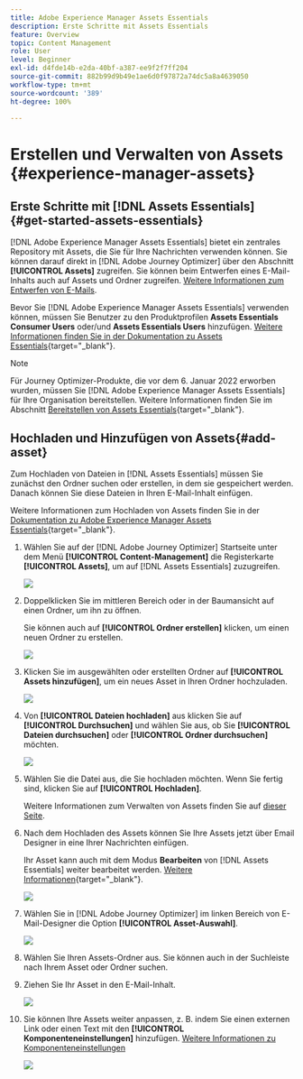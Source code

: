 ```yaml
---
title: Adobe Experience Manager Assets Essentials
description: Erste Schritte mit Assets Essentials
feature: Overview
topic: Content Management
role: User
level: Beginner
exl-id: d4fde14b-e2da-40bf-a387-ee9f2f7ff204
source-git-commit: 882b99d9b49e1ae6d0f97872a74dc5a8a4639050
workflow-type: tm+mt
source-wordcount: '389'
ht-degree: 100%

---
```


# Erstellen und Verwalten von Assets  {#experience-manager-assets}

## Erste Schritte mit [!DNL Assets Essentials] {#get-started-assets-essentials}

[!DNL Adobe Experience Manager Assets Essentials] bietet ein zentrales Repository mit Assets, die Sie für Ihre Nachrichten verwenden können. Sie können darauf direkt in [!DNL Adobe Journey Optimizer] über den Abschnitt **[!UICONTROL Assets]** zugreifen. Sie können beim Entwerfen eines E-Mail-Inhalts auch auf Assets und Ordner zugreifen. [Weitere Informationen zum Entwerfen von E-Mails](design-emails.md).

Bevor Sie [!DNL Adobe Experience Manager Assets Essentials] verwenden können, müssen Sie Benutzer zu den Produktprofilen **Assets Essentials Consumer Users** oder/und **Assets Essentials Users** hinzufügen. [Weitere Informationen finden Sie in der Dokumentation zu Assets Essentials](https://experienceleague.adobe.com/docs/experience-manager-assets-essentials/help/deploy-administer.html?lang=de){target=&quot;_blank&quot;}.

>[!NOTE]
>Für Journey Optimizer-Produkte, die vor dem 6. Januar 2022 erworben wurden, müssen Sie [!DNL Adobe Experience Manager Assets Essentials] für Ihre Organisation bereitstellen. Weitere Informationen finden Sie im Abschnitt [Bereitstellen von Assets Essentials](https://experienceleague.adobe.com/docs/experience-manager-assets-essentials/help/deploy-administer.html){target=&quot;_blank&quot;}.

## Hochladen und Hinzufügen von Assets{#add-asset}

Zum Hochladen von Dateien in [!DNL Assets Essentials] müssen Sie zunächst den Ordner suchen oder erstellen, in dem sie gespeichert werden. Danach können Sie diese Dateien in Ihren E-Mail-Inhalt einfügen.

Weitere Informationen zum Hochladen von Assets finden Sie in der [Dokumentation zu Adobe Experience Manager Assets Essentials](https://experienceleague.adobe.com/docs/experience-manager-assets-essentials/help/add-delete.html){target=&quot;_blank&quot;}.

1. Wählen Sie auf der [!DNL Adobe Journey Optimizer] Startseite unter dem Menü **[!UICONTROL Content-Management]** die Registerkarte **[!UICONTROL Assets]**, um auf [!DNL Assets Essentials] zuzugreifen.

   ![](assets/media_library_1.png)

1. Doppelklicken Sie im mittleren Bereich oder in der Baumansicht auf einen Ordner, um ihn zu öffnen.

   Sie können auch auf **[!UICONTROL Ordner erstellen]** klicken, um einen neuen Ordner zu erstellen.

   ![](assets/media_library_8.png)

1. Klicken Sie im ausgewählten oder erstellten Ordner auf **[!UICONTROL Assets hinzufügen]**, um ein neues Asset in Ihren Ordner hochzuladen.

   ![](assets/media_library_2.png)

1. Von **[!UICONTROL Dateien hochladen]** aus klicken Sie auf **[!UICONTROL Durchsuchen]** und wählen Sie aus, ob Sie **[!UICONTROL Dateien durchsuchen]** oder **[!UICONTROL Ordner durchsuchen]** möchten.

   ![](assets/media_library_3.png)

1. Wählen Sie die Datei aus, die Sie hochladen möchten. Wenn Sie fertig sind, klicken Sie auf **[!UICONTROL Hochladen]**.

   Weitere Informationen zum Verwalten von Assets finden Sie auf [dieser Seite](https://experienceleague.adobe.com/docs/experience-manager-assets-essentials/help/manage-organize.html).

1. Nach dem Hochladen des Assets können Sie Ihre Assets jetzt über Email Designer in eine Ihrer Nachrichten einfügen.

   Ihr Asset kann auch mit dem Modus **Bearbeiten** von [!DNL Assets Essentials] weiter bearbeitet werden. [Weitere Informationen](https://experienceleague.adobe.com/docs/experience-manager-assets-essentials/help/edit-images.html){target=&quot;_blank&quot;}.

   ![](assets/media_library_12.png)

1. Wählen Sie in [!DNL Adobe Journey Optimizer] im linken Bereich von E-Mail-Designer die Option **[!UICONTROL Asset-Auswahl]**.

   ![](assets/media_library_5.png)

1. Wählen Sie Ihren Assets-Ordner aus. Sie können auch in der Suchleiste nach Ihrem Asset oder Ordner suchen.

1. Ziehen Sie Ihr Asset in den E-Mail-Inhalt.

   ![](assets/media_library_6.png)

1. Sie können Ihre Assets weiter anpassen, z. B. indem Sie einen externen Link oder einen Text mit den **[!UICONTROL Komponenteneinstellungen]** hinzufügen. [Weitere Informationen zu Komponenteneinstellungen](content-components.md)

   ![](assets/media_library_13.png)
